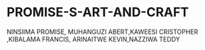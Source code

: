 # PROMISE-S-ART-AND-CRAFT
NINSIIMA PROMISE, MUHANGUZI ABERT,KAWEESI CRISTOPHER ,KIBALAMA FRANCIS, ARINAITWE KEVIN,NAZZIWA TEDDY
